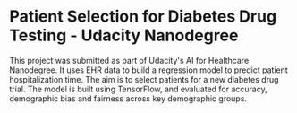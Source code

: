 # Patient Selection for Diabetes Drug Testing - Udacity Nanodegree

This project was submitted as part of Udacity's AI for Healthcare Nanodegree. It uses EHR data to build a regression model to predict patient hospitalization time. The aim is to select patients for a new diabetes drug trial. The model is built using TensorFlow, and evaluated for accuracy, demographic bias and fairness across key demographic groups.
